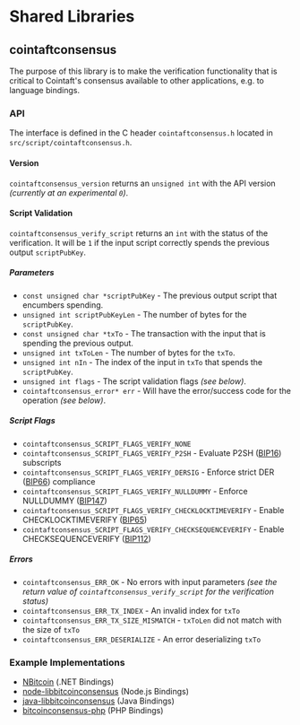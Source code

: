 Shared Libraries
================

## cointaftconsensus

The purpose of this library is to make the verification functionality that is critical to Cointaft's consensus available to other applications, e.g. to language bindings.

### API

The interface is defined in the C header `cointaftconsensus.h` located in  `src/script/cointaftconsensus.h`.

#### Version

`cointaftconsensus_version` returns an `unsigned int` with the API version *(currently at an experimental `0`)*.

#### Script Validation

`cointaftconsensus_verify_script` returns an `int` with the status of the verification. It will be `1` if the input script correctly spends the previous output `scriptPubKey`.

##### Parameters
- `const unsigned char *scriptPubKey` - The previous output script that encumbers spending.
- `unsigned int scriptPubKeyLen` - The number of bytes for the `scriptPubKey`.
- `const unsigned char *txTo` - The transaction with the input that is spending the previous output.
- `unsigned int txToLen` - The number of bytes for the `txTo`.
- `unsigned int nIn` - The index of the input in `txTo` that spends the `scriptPubKey`.
- `unsigned int flags` - The script validation flags *(see below)*.
- `cointaftconsensus_error* err` - Will have the error/success code for the operation *(see below)*.

##### Script Flags
- `cointaftconsensus_SCRIPT_FLAGS_VERIFY_NONE`
- `cointaftconsensus_SCRIPT_FLAGS_VERIFY_P2SH` - Evaluate P2SH ([BIP16](https://github.com/bitcoin/bips/blob/master/bip-0016.mediawiki)) subscripts
- `cointaftconsensus_SCRIPT_FLAGS_VERIFY_DERSIG` - Enforce strict DER ([BIP66](https://github.com/bitcoin/bips/blob/master/bip-0066.mediawiki)) compliance
- `cointaftconsensus_SCRIPT_FLAGS_VERIFY_NULLDUMMY` - Enforce NULLDUMMY ([BIP147](https://github.com/bitcoin/bips/blob/master/bip-0147.mediawiki))
- `cointaftconsensus_SCRIPT_FLAGS_VERIFY_CHECKLOCKTIMEVERIFY` - Enable CHECKLOCKTIMEVERIFY ([BIP65](https://github.com/bitcoin/bips/blob/master/bip-0065.mediawiki))
- `cointaftconsensus_SCRIPT_FLAGS_VERIFY_CHECKSEQUENCEVERIFY` - Enable CHECKSEQUENCEVERIFY ([BIP112](https://github.com/bitcoin/bips/blob/master/bip-0112.mediawiki))

##### Errors
- `cointaftconsensus_ERR_OK` - No errors with input parameters *(see the return value of `cointaftconsensus_verify_script` for the verification status)*
- `cointaftconsensus_ERR_TX_INDEX` - An invalid index for `txTo`
- `cointaftconsensus_ERR_TX_SIZE_MISMATCH` - `txToLen` did not match with the size of `txTo`
- `cointaftconsensus_ERR_DESERIALIZE` - An error deserializing `txTo`

### Example Implementations
- [NBitcoin](https://github.com/NicolasDorier/NBitcoin/blob/master/NBitcoin/Script.cs#L814) (.NET Bindings)
- [node-libbitcoinconsensus](https://github.com/bitpay/node-libbitcoinconsensus) (Node.js Bindings)
- [java-libbitcoinconsensus](https://github.com/dexX7/java-libbitcoinconsensus) (Java Bindings)
- [bitcoinconsensus-php](https://github.com/Bit-Wasp/bitcoinconsensus-php) (PHP Bindings)
